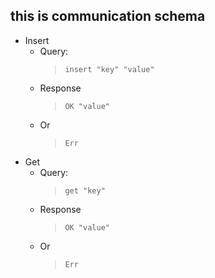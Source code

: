 ## this is communication schema

* Insert
	* Query: 
		>`insert "key" "value"`
	* Response
		>`OK "value"`
	* Or
		>`Err`
* Get
	* Query:
		>`get "key"`
	* Response
		>`OK "value"`
	* Or
		>`Err`
